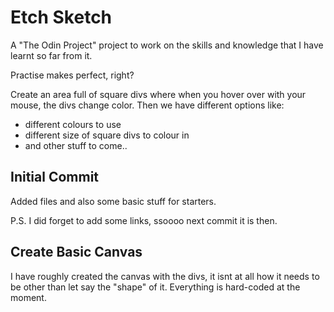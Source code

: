 # Etch Sketch

A "The Odin Project" project to work on the skills and knowledge that I have learnt so far from it. 

Practise makes perfect, right?

Create an area full of square divs where when you hover over with your mouse, the divs change color. Then we have different options like:

- different colours to use
- different size of square divs to colour in
- and other stuff to come..

## Initial Commit

Added files and also some basic stuff for starters.

P.S. I did forget to add some links, ssoooo next commit it is then.

## Create Basic Canvas

I have roughly created the canvas with the divs, it isnt at all how it needs to be other than let say the "shape" of it. Everything is hard-coded at the moment.